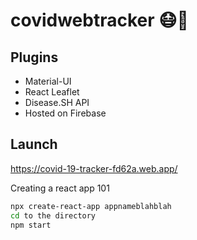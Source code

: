 # covidwebtracker 😷🤒

## Plugins
* Material-UI
* React Leaflet
* Disease.SH API
* Hosted on Firebase

## Launch
https://covid-19-tracker-fd62a.web.app/

Creating a react app 101
```bash
npx create-react-app appnameblahblah
cd to the directory
npm start
```
